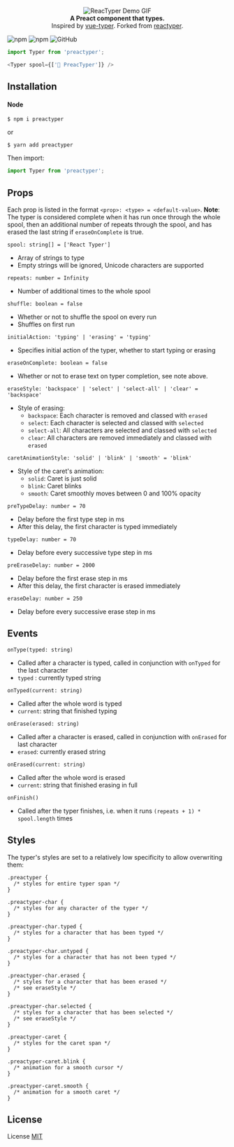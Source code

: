 <p align="center">
  <img alt="ReacTyper Demo GIF" src="demo.gif">
  <br />
  <b>A Preact component that types.</b>
  <br />
  Inspired by <a href="https://github.com/cngu/vue-typer">vue-typer</a>.
  Forked from <a href="https://github.com/Li357/reactyper">reactyper</a>.

![npm](https://img.shields.io/npm/v/preactyper?style=flat-square)
![npm](https://img.shields.io/npm/dm/preactyper?style=flat-square)
![GitHub](https://img.shields.io/github/license/ndom91/preactyper?style=flat-square)

</p>



```js
import Typer from 'preactyper';

<Typer spool={['🎉 PreacTyper']} />
```

## Installation

#### Node

    $ npm i preactyper

or

    $ yarn add preactyper

Then import:

```js
import Typer from 'preactyper';
```

## Props

Each prop is listed in the format `<prop>: <type> = <default-value>`. **Note**: The typer is considered complete when it has run once through the whole spool, then an additional number of repeats through the spool, and has erased the last string if `eraseOnComplete` is true.

`spool: string[] = ['React Typer']`

- Array of strings to type
- Empty strings will be ignored, Unicode characters are supported

`repeats: number = Infinity`

- Number of additional times to the whole spool

`shuffle: boolean = false`

- Whether or not to shuffle the spool on every run
- Shuffles on first run

`initialAction: 'typing' | 'erasing' = 'typing'`

- Specifies initial action of the typer, whether to start typing or erasing

`eraseOnComplete: boolean = false`

- Whether or not to erase text on typer completion, see note above.

`eraseStyle: 'backspace' | 'select' | 'select-all' | 'clear' = 'backspace'`

- Style of erasing:
	- `backspace`: Each character is removed and classed with `erased`
	- `select`: Each character is selected and classed with `selected`
	- `select-all`: All characters are selected and classed with `selected`
	- `clear`: All characters are removed immediately and classed with `erased`

`caretAnimationStyle: 'solid' | 'blink' | 'smooth' = 'blink'`

- Style of the caret's animation:
	- `solid`: Caret is just solid
	- `blink`: Caret blinks
	- `smooth`: Caret smoothly moves between 0 and 100% opacity

`preTypeDelay: number = 70`

- Delay before the first type step in ms
- After this delay, the first character is typed immediately

`typeDelay: number = 70`

- Delay before every successive type step in ms

`preEraseDelay: number = 2000`
- Delay before the first erase step in ms
- After this delay, the first character is erased immediately

`eraseDelay: number = 250`

- Delay before every successive erase step in ms

## Events

`onType(typed: string)`

- Called after a character is typed, called in conjunction with `onTyped` for the last character
- `typed` : currently typed string

`onTyped(current: string)`

- Called after the whole word is typed
- `current`: string that finished typing

`onErase(erased: string)`

- Called after a character is erased, called in conjunction with `onErased` for last character
- `erased`: currently erased string

`onErased(current: string)`

- Called after the whole word is erased
- `current`: string that finished erasing in full

`onFinish()`

- Called after the typer finishes, i.e. when it runs `(repeats + 1) * spool.length` times

## Styles

The typer's styles are set to a relatively low specificity to allow overwriting them:

```
.preactyper {
  /* styles for entire typer span */
}
 
.preactyper-char {
  /* styles for any character of the typer */
}
 
.preactyper-char.typed {
  /* styles for a character that has been typed */
}
 
.preactyper-char.untyped {
  /* styles for a character that has not been typed */
}
 
.preactyper-char.erased {
  /* styles for a character that has been erased */
  /* see eraseStyle */
}
 
.preactyper-char.selected {
  /* styles for a character that has been selected */
  /* see eraseStyle */
}
 
.preactyper-caret {
  /* styles for the caret span */
}
 
.preactyper-caret.blink {
  /* animation for a smooth cursor */
}
 
.preactyper-caret.smooth {
  /* animation for a smooth caret */
}
```

## License


License [MIT](https://opensource.org/licenses/MIT)
